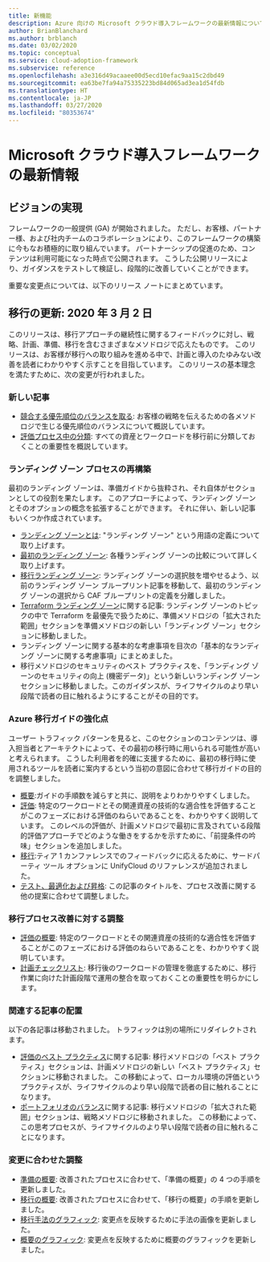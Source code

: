 ```yaml
---
title: 新機能
description: Azure 向けの Microsoft クラウド導入フレームワークの最新情報について取り上げます。
author: BrianBlanchard
ms.author: brblanch
ms.date: 03/02/2020
ms.topic: conceptual
ms.service: cloud-adoption-framework
ms.subservice: reference
ms.openlocfilehash: a3e316d49acaaee00d5ecd10efac9aa15c2dbd49
ms.sourcegitcommit: ea63be7fa94a75335223bd84d065ad3ea1d54fdb
ms.translationtype: HT
ms.contentlocale: ja-JP
ms.lasthandoff: 03/27/2020
ms.locfileid: "80353674"
---
```

# <a name="whats-new-in-the-microsoft-cloud-adoption-framework"></a>Microsoft クラウド導入フレームワークの最新情報

## <a name="fulfilling-the-vision"></a>ビジョンの実現

フレームワークの一般提供 (GA) が開始されました。 ただし、お客様、パートナー様、および社内チームのコラボレーションにより、このフレームワークの構築に今もなお積極的に取り組んでいます。 パートナーシップの促進のため、コンテンツは利用可能になった時点で公開されます。 こうした公開リリースにより、ガイダンスをテストして検証し、段階的に改善していくことができます。

重要な変更点については、以下のリリース ノートにまとめています。

## <a name="migration-update-03022020"></a>移行の更新: 2020 年 3 月 2 日

このリリースは、移行アプローチの継続性に関するフィードバックに対し、戦略、計画、準備、移行を含むさまざまなメソドロジで応えたものです。 このリリースは、お客様が移行への取り組みを進める中で、計画と導入のたゆみない改善を読者にわかりやすく示すことを目指しています。 このリリースの基本理念を満たすために、次の変更が行われました。

### <a name="new-articles"></a>新しい記事

- [競合する優先順位のバランスを取る](../strategy/balance-competing-priorities.md): お客様の戦略を伝えるための各メソドロジで生じる優先順位のバランスについて概説しています。
- [評価プロセス中の分類](../migrate/migration-considerations/assess/classify.md): すべての資産とワークロードを移行前に分類しておくことの重要性を概説しています。

### <a name="restructure-landing-zone-process"></a>ランディング ゾーン プロセスの再構築

最初のランディング ゾーンは、準備ガイドから抜粋され、それ自体がセクションとしての役割を果たします。 このアプローチによって、ランディング ゾーンとそのオプションの概念を拡張することができます。 それに伴い、新しい記事もいくつか作成されています。

- [ランディング ゾーンとは](../ready/landing-zone/index.md): "ランディング ゾーン" という用語の定義について取り上げます。
- [最初のランディング ゾーン](../ready/landing-zone/first-landing-zone.md): 各種ランディング ゾーンの比較について詳しく取り上げます。
- [移行ランディング ゾーン](../ready/landing-zone/migrate-landing-zone.md): ランディング ゾーンの選択肢を増やせるよう、以前のランディング ゾーン ブループリント記事を移動して、最初のランディング ゾーンの選択から CAF ブループリントの定義を分離しました。
- [Terraform ランディング ゾーン](../ready/landing-zone/terraform-landing-zone.md)に関する記事: ランディング ゾーンのトピックの中で Terraform を最優先で扱うために、準備メソドロジの「拡大された範囲」セクションを準備メソドロジの新しい「ランディング ゾーン」セクションに移動しました。
- ランディング ゾーンに関する基本的な考慮事項を目次の「基本的なランディング ゾーンに関する考慮事項」にまとめました。
- 移行メソドロジのセキュリティのベスト プラクティスを、「ランディング ゾーンのセキュリティの向上 (機密データ)」という新しいランディング ゾーン セクションに移動しました。このガイダンスが、ライフサイクルのより早い段階で読者の目に触れるようにすることがその目的です。

### <a name="refinements-to-the-azure-migration-guide"></a>Azure 移行ガイドの強化点

ユーザー トラフィック パターンを見ると、このセクションのコンテンツは、導入担当者とアーキテクトによって、その最初の移行時に用いられる可能性が高いと考えられます。 こうした利用者を的確に支援するために、最初の移行時に使用されるツールを読者に案内するという当初の意図に合わせて移行ガイドの目的を調整しました。

- [概要](../migrate/azure-migration-guide/index.md):ガイドの手順数を減らすと共に、説明をよりわかりやすくしました。
- [評価](../migrate/azure-migration-guide/assess.md): 特定のワークロードとその関連資産の技術的な適合性を評価することがこのフェーズにおける評価のねらいであることを、わかりやすく説明しています。 このレベルの評価が、計画メソドロジで最初に言及されている段階的評価アプローチでどのような働きをするかを示すために、「前提条件の吟味」セクションを追加しました。
- [移行](../migrate/azure-migration-guide/migrate.md):ティア 1 カンファレンスでのフィードバックに応えるために、サードパーティ ツール オプションに UnifyCloud のリファレンスが追加されました。
- [テスト、最適化および昇格](../migrate/azure-migration-guide/optimize-and-transform.md): この記事のタイトルを、プロセス改善に関する他の提案に合わせて調整しました。

### <a name="refinements-to-migration-process-improvements"></a>移行プロセス改善に対する調整

- [評価の概要](../migrate/migration-considerations/assess/index.md): 特定のワークロードとその関連資産の技術的な適合性を評価することがこのフェーズにおける評価のねらいであることを、わかりやすく説明しています。
- [計画チェックリスト](../migrate/migration-considerations/prerequisites/planning-checklist.md): 移行後のワークロードの管理を徹底するために、移行作業に向けた計画段階で運用の整合を取っておくことの重要性を明らかにします。

### <a name="placement-of-related-articles"></a>関連する記事の配置

以下の各記事は移動されました。 トラフィックは別の場所にリダイレクトされます。

- [評価のベスト プラクティス](../plan/contoso-migration-assessment.md)に関する記事: 移行メソドロジの「ベスト プラクティス」セクションは、計画メソドロジの新しい「ベスト プラクティス」セクションに移動されました。 この移動によって、ローカル環境の評価というプラクティスが、ライフサイクルのより早い段階で読者の目に触れることになります。
- [ポートフォリオのバランス](../strategy/balance-the-portfolio.md)に関する記事: 移行メソドロジの「拡大された範囲」セクションは、戦略メソドロジに移動されました。 この移動によって、この思考プロセスが、ライフサイクルのより早い段階で読者の目に触れることになります。

### <a name="alignment-of-the-changes"></a>変更に合わせた調整

- [準備の概要](../ready/index.md): 改善されたプロセスに合わせて、「準備の概要」の 4 つの手順を更新しました。
- [移行の概要](../migrate/index.md): 改善されたプロセスに合わせて、「移行の概要」の手順を更新しました。
- [移行手法のグラフィック](../migrate/index.md): 変更点を反映するために手法の画像を更新しました。
- [概要のグラフィック](../index.md): 変更点を反映するために概要のグラフィックを更新しました。
